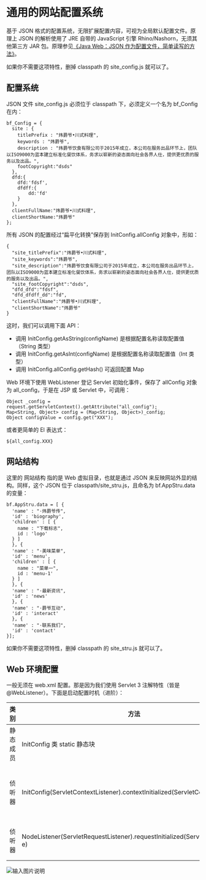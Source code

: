 通用的网站配置系统
=================================== 
基于 JSON 格式的配置系统，无限扩展配置内容，可视为全局默认配置文件。原理上 JSON 的解析使用了 JRE 自带的 JavaScript 引擎 Rhino/Nashorn，无须其他第三方 JAR 包。原理参见[《Java Web：JSON 作为配置文件，简单读写的方法》](http://blog.csdn.net/zhangxin09/article/details/46241449)。

如果你不需要这项特性，删掉 classpath 的 site_config.js 就可以了。

配置系统
----------------
JSON 文件 site_config.js 必须位于 classpath 下，必须定义一个名为 bf_Config 在内：


    bf_Config = {
	  site : {
		titlePrefix : "炜爵爷•川式料理",
		keywords : "炜爵爷",
		description : "炜爵爷饮食有限公司于2015年成立，本公司在服务出品环节上，团队以ISO9000为蓝本建立标准化餐饮体系，务求以崭新的姿态面向社会各界人仕，提供更优质的服务以及出品。",
		footCopyright:"dsds" 
	  },
	  dfd:{
		dfd:'fdsf',
		dfdff:{
			dd:'fd'
		}
	  },
	  clientFullName:"炜爵爷•川式料理",
	  clientShortName:"炜爵爷"
	};
    
    
所有 JSON 的配置经过“扁平化转换”保存到 InitConfig.allConfig 对象中，形如：

    {
	  "site_titlePrefix":"炜爵爷•川式料理",
	  "site_keywords":"炜爵爷",
	  "site_description":"炜爵爷饮食有限公司于2015年成立，本公司在服务出品环节上，团队以ISO9000为蓝本建立标准化餐饮体系，务求以崭新的姿态面向社会各界人仕，提供更优质的服务以及出品。",
	  "site_footCopyright":"dsds",
	  "dfd_dfd":"fdsf",
	  "dfd_dfdff_dd":"fd",
	  "clientFullName":"炜爵爷•川式料理",
	  "clientShortName":"炜爵爷"
    }
    
这时，我们可以调用下面 API：

- 调用 InitConfig.getAsString(configName) 是根据配置名称读取配置值（String 类型）
- 调用 InitConfig.getAsInt(configName) 是根据配置名称读取配置值（Int 类型）
- 调用 InitConfig.allConfig.getHash() 可返回配置 Map

Web 环境下使用 WebListener 登记 Servlet 初始化事件，保存了 allConfig 对象为 all_config，于是在 JSP 或 Servlet 中，可调用：

    Object _config = request.getServletContext().getAttribute("all_config");
    Map<String, Object> config = (Map<String, Object>)_config;
    Object configValue = config.get("XXX");
    
或者更简单的 El 表达式：
 
    ${all_config.XXX}
    
网站结构
------------------
这里的 网站结构 指的是 Web 虚拟目录，也就是通过 JSON 来反映网站外显的结构。同样，这个 JSON 位于 classpath/site_stru.js，且命名为 bf.AppStru.data 的变量：

    bf.AppStru.data = [ {
	  'name' : "·炜爵爷传",
	  'id' : 'biography',
	  'children' : [ {
		name : "下载标志",
		id : 'logo'
	  } ]
      }, {
	  'name' : "·美味菜单",
	  'id' : 'menu',
	  'children' : [ {
		name : "菜单一",
		id : 'menu-1'
	  } ]
      }, { 
	  'name' : "·最新资讯",
	  'id' : 'news'
      }, {
	  'name' : "·爵爷互动",
	  'id' : 'interact'
      }, {
	  'name' : "·联系我们",
      'id' : 'contact'
    }];

如果你不需要这项特性，删掉 classpath 的 site_stru.js 就可以了。


Web 环境配置
--------------
一般无须在 web.xml 配置。那是因为我们使用 Servlet 3 注解特性（皆是 @WebListener）。下面是启动配置时机（进阶）：

|类别|方法|    时机|
|----|-----|---|
|静态成员|InitConfig 类 static 静态块|JVM 加载类时| 
|侦听器|InitConfig(ServletContextListener).contextInitialized(ServletContextEvent e)|第一次有请求的时候执行|
|侦听器|NodeListener(ServletRequestListener).requestInitialized(ServletRequestEvent e) |每次请求都会调用|


![输入图片说明](http://img.blog.csdn.net/20150621145821155 "在这里输入图片标题")